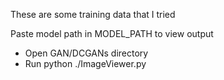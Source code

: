 These are some training data that I tried

Paste model path in MODEL_PATH to view output

- Open GAN/DCGANs directory
- Run python ./ImageViewer.py 
